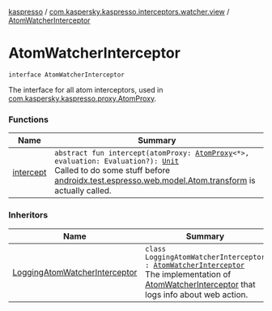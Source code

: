 [kaspresso](../../index.md) / [com.kaspersky.kaspresso.interceptors.watcher.view](../index.md) / [AtomWatcherInterceptor](./index.md)

# AtomWatcherInterceptor

`interface AtomWatcherInterceptor`

The interface for all atom interceptors, used in [com.kaspersky.kaspresso.proxy.AtomProxy](../../com.kaspersky.kaspresso.proxy/-atom-proxy/index.md).

### Functions

| Name | Summary |
|---|---|
| [intercept](intercept.md) | `abstract fun intercept(atomProxy: `[`AtomProxy`](../../com.kaspersky.kaspresso.proxy/-atom-proxy/index.md)`<*>, evaluation: Evaluation?): `[`Unit`](https://kotlinlang.org/api/latest/jvm/stdlib/kotlin/-unit/index.html)<br>Called to do some stuff before [androidx.test.espresso.web.model.Atom.transform](#) is actually called. |

### Inheritors

| Name | Summary |
|---|---|
| [LoggingAtomWatcherInterceptor](../../com.kaspersky.kaspresso.interceptors.watcher.view.impl.logging/-logging-atom-watcher-interceptor/index.md) | `class LoggingAtomWatcherInterceptor : `[`AtomWatcherInterceptor`](./index.md)<br>The implementation of [AtomWatcherInterceptor](./index.md) that logs info about web action. |
